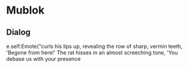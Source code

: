 # Mublok





## Dialog

e.self:Emote("curls his lips up, revealing the row of sharp, vermin teeth, 'Begone from here!' The rat hisses in an almost screeching tone, 'You debase us with your presence 